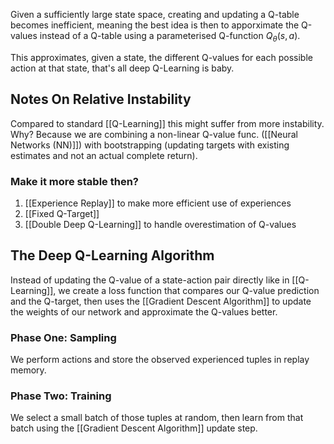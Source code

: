 Given a sufficiently large state space, creating and updating a Q-table becomes inefficient, meaning the best idea is then to apporximate the Q-values instead of a Q-table using a parameterised Q-function $Q_\theta(s,a)$.

This approximates, given a state, the different Q-values for each possible action at that state, that's all deep Q-Learning is baby.

## Notes On Relative Instability

Compared to standard [[Q-Learning]] this might suffer from more instability. Why? Because we are combining a non-linear Q-value func. ([[Neural Networks (NN)]]) with bootstrapping (updating targets with existing estimates and not an actual complete return).

### Make it more stable then?

1. [[Experience Replay]] to make more efficient use of experiences
2. [[Fixed Q-Target]]
3. [[Double Deep Q-Learning]] to handle overestimation of Q-values


## The Deep Q-Learning Algorithm

Instead of updating the Q-value of a state-action pair directly like in [[Q-Learning]], we create a loss function that compares our Q-value prediction and the Q-target, then uses the [[Gradient Descent Algorithm]] to update the weights of our network and approximate the Q-values better.

### Phase One: Sampling

We perform actions and store the observed experienced tuples in replay memory.

### Phase Two: Training

We select a small batch of those tuples at random, then learn from that batch using the [[Gradient Descent Algorithm]] update step.

